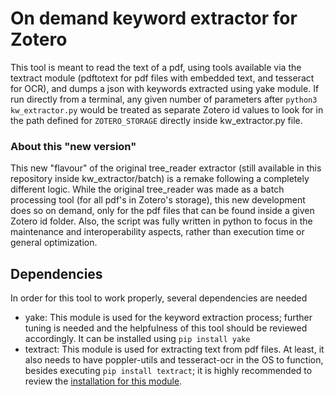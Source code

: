 # On demand keyword extractor for Zotero

This tool is meant to read the text of a pdf, using tools available via the textract module (pdftotext for pdf files with embedded text, and tesseract for OCR), and dumps a json with keywords extracted using yake module. If run directly from a terminal, any given number of parameters after ```python3 kw_extractor.py``` would be treated as separate Zotero id values to look for in the path defined for ```ZOTERO_STORAGE``` directly inside kw_extractor.py file. 

### About this "new version"

This new "flavour" of the original tree_reader extractor (still available in this repository inside kw_extractor/batch) is a remake following a completely different logic. While the original tree_reader was made as a batch processing tool (for all pdf's in Zotero's storage), this new development does so on demand, only for the pdf files that can be found inside a given Zotero id folder. Also, the script was fully written in python to focus in the maintenance and interoperability aspects, rather than execution time or general optimization.

## Dependencies

In order for this tool to work properly, several dependencies are needed

- yake: This module is used for the keyword extraction process; further tuning is needed and the helpfulness of this tool should be reviewed accordingly. It can be installed using ```pip install yake```
- textract: This module is used for extracting text from pdf files. At least, it also needs to have poppler-utils and tesseract-ocr in the OS to function, besides executing ```pip install textract```; it is highly recommended to review the [installation for this module](https://textract.readthedocs.io/en/stable/installation.html).